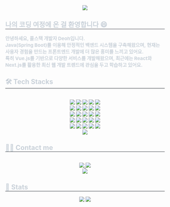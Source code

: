 <div align= "center">
    <img src="https://capsule-render.vercel.app/api?type=rounded&color=color=0:364a51,100:1c80ab&height=180&text=Deoh:%20Code%20Story%20💻&animation=blink&fontColor=ffffff&fontSize=60" />
</div>
<div style="text-align: left;"> 
    <h2 style="border-bottom: 1px solid #21262d; color: #c9d1d9;"> 나의 코딩 여정에 온 걸 환영합니다 😄 </h2>  
    <div style="font-weight: 700; font-size: 15px; text-align: left; color: #c9d1d9;"> 안녕하세요, 풀스택 개발자 Deoh입니다.</li><br/></li>Java(Spring Boot)를 이용해 안정적인 백엔드 시스템을 구축해왔으며, 현재는 사용자 경험을 만드는 프론트엔드 개발에 더 많은 흥미를 느끼고 있어요.</li><br/></li>특히 Vue.js를 기반으로 다양한 서비스를 개발해왔으며, 최근에는 React와 Next.js를 활용한 최신 웹 개발 트렌드에 관심을 두고 학습하고 있어요. </div> 
</div>
<div style="text-align: left;">
    <h2 style="border-bottom: 1px solid #21262d; color: #c9d1d9;"> 🛠️ Tech Stacks </h2> <br> 
    <div  align= "center"> 
		<img src="https://img.shields.io/badge/Amazon S3-569A31?style=flat&logo=Amazon S3&logoColor=white">
		<img src="https://img.shields.io/badge/Apache Tomcat-F8DC75?style=flat&logo=Apache Tomcat&logoColor=white">
		<img src="https://img.shields.io/badge/Amazon AWS-232F3E?style=flat&logo=Amazon AWS&logoColor=white">
		<img src="https://img.shields.io/badge/Babel-F9DC3E?style=flat&logo=Babel&logoColor=white">
		<img src="https://img.shields.io/badge/Eslint-4B32C3?style=flat&logo=Eslint&logoColor=white">
		<br/><img src="https://img.shields.io/badge/HTML5-E34F26?style=flat&logo=HTML5&logoColor=white">
		<img src="https://img.shields.io/badge/CSS3-1572B6?style=flat&logo=CSS3&logoColor=white">
		<img src="https://img.shields.io/badge/Java-007396?style=flat&logo=Java&logoColor=white">
		<img src="https://img.shields.io/badge/Javascript-F7DF1E?style=flat&logo=Javascript&logoColor=white">
		<img src="https://img.shields.io/badge/Jenkins-D24939?style=flat&logo=Jenkins&logoColor=white">
		<br/><img src="https://img.shields.io/badge/Linux-FCC624?style=flat&logo=Linux&logoColor=white">
		<img src="https://img.shields.io/badge/MariaDB-003545?style=flat&logo=MariaDB&logoColor=white">
		<img src="https://img.shields.io/badge/MySQL-4479A1?style=flat&logo=MySQL&logoColor=white">
		<img src="https://img.shields.io/badge/Notion-000000?style=flat&logo=Notion&logoColor=white">
		<img src="https://img.shields.io/badge/Oracle-F80000?style=flat&logo=Oracle&logoColor=white">
		<br/><img src="https://img.shields.io/badge/Prettier-F7B93E?style=flat&logo=Prettier&logoColor=white">
		<img src="https://img.shields.io/badge/React-61DAFB?style=flat&logo=React&logoColor=white">
		<img src="https://img.shields.io/badge/Next.js-000000?style=flat&logo=Next.js&logoColor=white">
		<img src="https://img.shields.io/badge/React Query-FF4154?style=flat&logo=React Query&logoColor=white">
		<img src="https://img.shields.io/badge/Recoil-0179f3?style=flat&logo=Recoil&logoColor=white">
		<br/><img src="https://img.shields.io/badge/Redux-764ABC?style=flat&logo=Redux&logoColor=white">
		<img src="https://img.shields.io/badge/Spring Boot-6DB33F?style=flat&logo=Spring Boot&logoColor=white">
		<img src="https://img.shields.io/badge/Tailwind CSS-06B6D4?style=flat&logo=Tailwind CSS&logoColor=white">
		<img src="https://img.shields.io/badge/Vercel-000000?style=flat&logo=Vercel&logoColor=white">
		<img src="https://img.shields.io/badge/Vue.js-4FC08D?style=flat&logo=Vue.js&logoColor=white">
		<br/><img src="https://img.shields.io/badge/Firebase-FFCA28?style=flat&logo=Firebase&logoColor=white">
	</div>
</div>
<div style="text-align: left;">
    <h2 style="border-bottom: 1px solid #21262d; color: #c9d1d9;"> 🧑‍💻 Contact me </h2> <br> 
    <div align= "center"> 
		<a href=https://satisfying-peace-cef.notion.site/Working-Notes-1d806da2cbf180ae87e4fbf42c8b15ee> 
			<img src="https://img.shields.io/badge/Notion-000000?style=flat&logo=Notion&logoColor=white&link=https://satisfying-peace-cef.notion.site/Working-Notes-1d806da2cbf180ae87e4fbf42c8b15ee">
		</a>
        <a href=mailto:letitbe1334@gmail.com>
			<img src="https://img.shields.io/badge/Gmail-EA4335?style=flat&logo=Gmail&logoColor=white&link=mailto:letitbe1334@gmail.com">
		</a>
    </div> 
    <div align= "center">
		<a href="https://hits.seeyoufarm.com">
			<img src="https://hits.seeyoufarm.com/api/count/incr/badge.svg?url=https%3A%2F%2Fgithub.com%2FDeokhyeong%2F&count_bg=%23000000&title_bg=%23000000&icon=github.svg&icon_color=%23FFFFFF&title=GitHub&edge_flat=false"/>
		</a>
    </div> 
</div>
<div style="text-align: left;"> 
    <h2 style="border-bottom: 1px solid #21262d; color: #c9d1d9;"> 🏅 Stats </h2>
	<div align= "center">
		<img src="https://github-readme-stats.vercel.app/api?username=Deokhyeong&bg_color=180,fdfd18,00000000&title_color=000000&text_color=000000"/>
		<img src="https://github-readme-stats.vercel.app/api/top-langs/?username=Deokhyeong&layout=compact&bg_color=180,fdfd18,00000000&title_color=000000&text_color=000000"/>
	</div> 
</div>
    